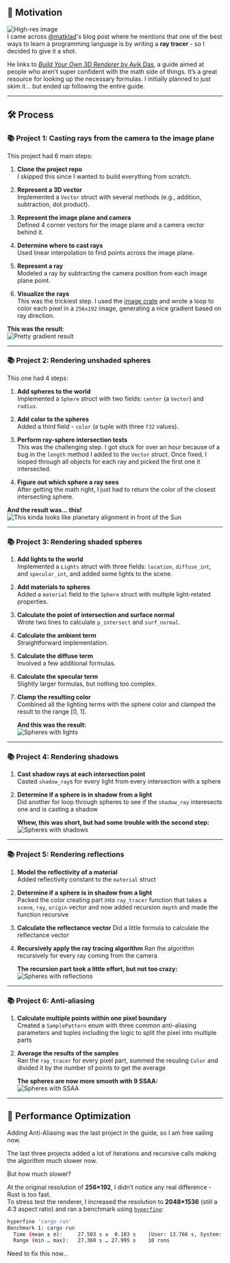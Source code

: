 ## 🚀 Motivation  
![High-res image](![image](https://github.com/user-attachments/assets/0179139e-7851-4d62-a1e5-fe03bb97109c)
)   
I came across [@matklad](https://github.com/matklad)'s blog post where he mentions that one of the best ways to learn a programming language is by writing a **ray tracer** - so I decided to give it a shot.

He links to [*Build Your Own 3D Renderer* by Avik Das](https://avikdas.com/build-your-own-raytracer/), a guide aimed at people who aren’t super confident with the math side of things. It’s a great resource for looking up the necessary formulas. I initially planned to just skim it… but ended up following the entire guide.

---

## 🛠️ Process

### 📚 Project 1: Casting rays from the camera to the image plane

This project had 6 main steps:

1. **Clone the project repo**  
   I skipped this since I wanted to build everything from scratch.

2. **Represent a 3D vector**  
   Implemented a `Vector` struct with several methods (e.g., addition, subtraction, dot product).

3. **Represent the image plane and camera**  
   Defined 4 corner vectors for the image plane and a camera vector behind it.

4. **Determine where to cast rays**  
   Used linear interpolation to find points across the image plane.

5. **Represent a ray**  
   Modeled a ray by subtracting the camera position from each image plane point.

6. **Visualize the rays**  
   This was the trickiest step. I used the [image crate](https://docs.rs/image/latest/image/) and wrote a loop to color each pixel in a `256x192` image, generating a nice gradient based on ray direction.

**This was the result**:  
![Pretty gradient result](https://raw.githubusercontent.com/sdf-jkl/ray_tracing/baeded2ded6fe331a6b577c3ba40fadaea386828/output.png)

---

### 📚 Project 2: Rendering unshaded spheres

This one had 4 steps:

1. **Add spheres to the world**  
   Implemented a `Sphere` struct with two fields: `center` (a `Vector`) and `radius`.

2. **Add color to the spheres**  
   Added a third field - `color` (a tuple with three `f32` values).

3. **Perform ray-sphere intersection tests**  
   This was the challenging step. I got stuck for over an hour because of a bug in the `length` method I added to the `Vector` struct. Once fixed, I looped through all objects for each ray and picked the first one it intersected.

4. **Figure out which sphere a ray sees**  
   After getting the math right, I just had to return the color of the closest intersecting sphere.

**And the result was... this!**  
![This kinda looks like planetary alignment in front of the Sun](https://raw.githubusercontent.com/sdf-jkl/ray_tracing/807a6c77d669f2bc1fe66177e5e8f45aa7d44398/output.png)

---

### 📚 Project 3: Rendering shaded spheres

1. **Add lights to the world**  
   Implemented a `Lights` struct with three fields: `location`, `diffuse_int`, and `specular_int`, and added some lights to the scene.

2. **Add materials to spheres**  
   Added a `material` field to the `Sphere` struct with multiple light-related properties.

3. **Calculate the point of intersection and surface normal**  
   Wrote two lines to calculate `p_intersect` and `surf_normal`.

4. **Calculate the ambient term**  
   Straightforward implementation.

5. **Calculate the diffuse term**  
   Involved a few additional formulas.

6. **Calculate the specular term**  
   Slightly larger formulas, but nothing too complex.

7. **Clamp the resulting color**  
   Combined all the lighting terms with the sphere color and clamped the result to the range [0, 1].


   **And this was the result:**  
   ![Spheres with lights](https://raw.githubusercontent.com/sdf-jkl/ray_tracing/c0e265e777d78c8353c3860e3ef49cc71b9cf4ec/output.png)

---

### 📚 Project 4: Rendering shadows

1. **Cast shadow rays at each intersection point**  
   Casted `shadow_ray`s for every light from every intersection with a sphere

2. **Determine if a sphere is in shadow from a light**  
   Did another for loop through spheres to see if the `shadow_ray` interesects one and is casting a shadow

   **Whew, this was short, but had some trouble with the second step:**  
   ![Spheres with shadows](https://raw.githubusercontent.com/sdf-jkl/ray_tracing/c5a73e01a9376324bc13ac20ce2b63460ecbf650/output.png)

---

### 📚 Project 5: Rendering reflections

1. **Model the reflectivity of a material**  
   Added reflectivity constant to the `material` struct

2. **Determine if a sphere is in shadow from a light**  
   Packed the color creating part into `ray_tracer` function that takes a `scene`, `ray`, `origin` vector and now added recursion `depth` and made the function recursive

3. **Calculate the reflectance vector**
  Did a little formula to calculate the reflectance vector

5. **Recursively apply the ray tracing algorithm**
   Ran the algorithm recursively for every ray coming from the camera

   **The recursion part took a little effort, but not too crazy:**  
   ![Spheres with reflections](https://raw.githubusercontent.com/sdf-jkl/ray_tracing/1ed9cd44effeff63e60f14b9f4579b253870aed2/output.png)

---

### 📚 Project 6: Anti-aliasing

1. **Calculate multiple points within one pixel boundary**  
   Created a `SamplePattern` enum with three common anti-aliasing parameters and tuples including the logic to split the pixel into multiple parts

2. **Average the results of the samples**  
   Ran the `ray_tracer` for every pixel part, summed the resuling `Color` and divided it by the number of points to get the average 

   **The spheres are now more smooth with 9 SSAA:**  
   ![Spheres with SSAA](https://raw.githubusercontent.com/sdf-jkl/ray_tracing/33f9f12ffc08fc6905d10c844a6a0367b7d9be70/output.png)

---

## 🚀 Performance Optimization  
Adding Anti-Aliasing was the last project in the guide, so I am free sailing now.

The last three projects added a lot of iterations and recursive calls making the algorithm much slower now.

But how much slower?

At the original resolution of **256×192**, I didn’t notice any real difference - Rust is too fast.  
To stress test the renderer, I increased the resolution to **2048×1536** (still a 4:3 aspect ratio) and ran a benchmark using [`hyperfine`](https://github.com/sharkdp/hyperfine):

```bash
hyperfine 'cargo run'  
Benchmark 1: cargo run  
  Time (mean ± σ):     27.503 s ±  0.183 s    [User: 13.766 s, System: 0.257 s]  
  Range (min … max):   27.360 s … 27.995 s    10 runs
```

Need to fix this now...

